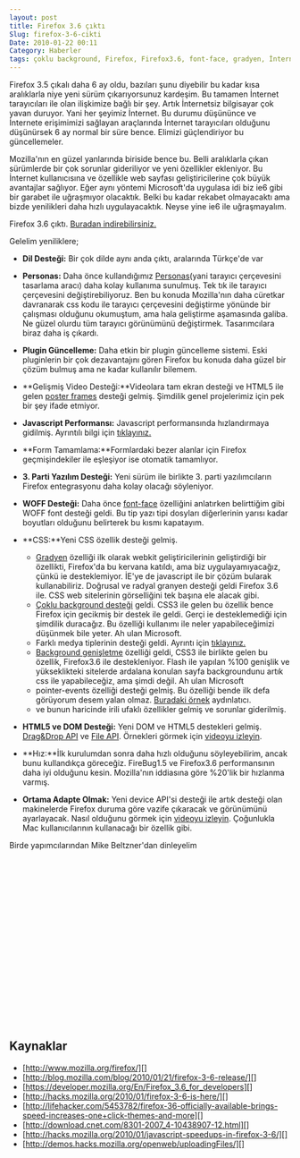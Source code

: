```yaml
---
layout: post
title: Firefox 3.6 çıktı
Slug: firefox-3-6-cikti
Date: 2010-01-22 00:11
Category: Haberler
tags: çoklu background, Firefox, Firefox3.6, font-face, gradyen, İnternet Tarayıcısı, woff
---
```


Firefox 3.5 çıkalı daha 6 ay oldu, bazıları şunu diyebilir bu kadar kısa
aralıklarla niye yeni sürüm çıkarıyorsunuz kardeşim. Bu tamamen İnternet
tarayıcıları ile olan ilişkimize bağlı bir şey. Artık İnternetsiz
bilgisayar çok yavan duruyor. Yani her şeyimiz İnternet. Bu durumu
düşününce ve İnternete erişimimizi sağlayan araçlarında İnternet
tarayıcıları olduğunu düşünürsek 6 ay normal bir süre bence. Elimizi
güçlendiriyor bu güncellemeler.

Mozilla'nın en güzel yanlarında biriside bence bu. Belli aralıklarla
çıkan sürümlerde bir çok sorunlar gideriliyor ve yeni özellikler
ekleniyor. Bu İnternet kullanıcısına ve özellikle web sayfası
geliştiricilerine çok büyük avantajlar sağlıyor. Eğer aynı yöntemi
Microsoft'da uygulasa idi biz ie6 gibi bir garabet ile uğraşmıyor
olacaktık. Belki bu kadar rekabet olmayacaktı ama bizde yenilikleri daha
hızlı uygulayacaktık. Neyse yine ie6 ile uğraşmayalım.

Firefox 3.6 çıktı. [Buradan indirebilirsiniz.][]

Gelelim yeniliklere;

-   **Dil Desteği:** Bir çok dilde aynı anda çıktı, aralarında Türkçe'de var
-   **Personas:** Daha önce kullandığımız [Personas][](yani tarayıcı
    çerçevesini tasarlama aracı) daha kolay kullanıma sunulmuş. Tek tık
    ile tarayıcı çerçevesini değiştirebiliyoruz. Ben bu konuda
    Mozilla'nın daha cüretkar davranarak css kodu ile tarayıcı
    çerçevesini değiştirme yönünde bir çalışması olduğunu okumuştum, ama
    hala geliştirme aşamasında galiba. Ne güzel olurdu tüm tarayıcı
    görünümünü değiştirmek. Tasarımcılara biraz daha iş çıkardı.
-   **Plugin Güncelleme:** Daha etkin bir plugin güncelleme sistemi.
    Eski pluginlerin bir çok dezavantajını gören Firefox bu konuda daha
    güzel bir çözüm bulmuş ama ne kadar kullanılır bilemem.
-   **Gelişmiş Video Desteği:**Videolara tam ekran desteği ve HTML5 ile
    gelen [poster frames][] desteği gelmiş. Şimdilik genel projelerimiz
    için pek bir şey ifade etmiyor.
-   **Javascript Performansı:** Javascript performansında hızlandırmaya
    gidilmiş. Ayrıntılı bilgi için [tıklayınız.][]
-   **Form Tamamlama:**Formlardaki bezer alanlar için Firefox
    geçmişindekiler ile eşleşiyor ise otomatik tamamlıyor.
-   **3. Parti Yazılım Desteği:** Yeni sürüm ile birlikte 3. parti
    yazılımcıların Firefox entegrasyonu daha kolay olacağı söyleniyor.
-   **WOFF Desteği:** Daha önce [font-face][] özelliğini anlatırken
    belirttiğim gibi WOFF font desteği geldi. Bu tip yazı tipi dosyları
    diğerlerinin yarısı kadar boyutları olduğunu belirterek bu kısmı
    kapatayım.
-   **CSS:**Yeni CSS özellik desteği gelmiş.
    -   [Gradyen][] özelliği ilk olarak webkit geliştiricilerinin
        geliştirdiği bir özellikti, Firefox'da bu kervana katıldı, ama
        biz uygulayamıyacağız, çünkü ie desteklemiyor. İE'ye de
        javascript ile bir çözüm bularak kullanabiliriz. Doğrusal ve
        radyal granyen desteği geldi Firefox 3.6 ile. CSS web
        sitelerinin görselliğini tek başına ele alacak gibi.
    -   [Çoklu background desteği][] geldi. CSS3 ile gelen bu özellik
        bence Firefox için gecikmiş bir destek ile geldi. Gerçi ie
        desteklemediği için şimdilik duracağız. Bu özelliği kullanımı
        ile neler yapabileceğimizi düşünmek bile yeter. Ah ulan
        Microsoft.
    -   Farklı medya tiplerinin desteği geldi. Ayrıntı için
        [tıklayınız.][1]
    -   [Background genişletme][] özelliği geldi, CSS3 ile birlikte
        gelen bu özellik, Firefox3.6 ile destekleniyor. Flash ile
        yapılan %100 genişlik ve yükseklikteki sitelerde ardalana
        konulan sayfa backgroundunu artık css ile yapabileceğiz, ama
        şimdi değil. Ah ulan Microsoft
    -   pointer-events özelliği desteği gelmiş. Bu özelliği bende ilk
        defa görüyorum desem yalan olmaz. [Buradaki örnek][]
        aydınlatıcı.
    -   ve bunun haricinde irili ufaklı özellikler gelmiş ve sorunlar
        giderilmiş.

-   **HTML5 ve DOM Desteği:** Yeni DOM ve HTML5 destekleri gelmiş.
    [Drag&Drop API][] ve [File API][]. Örnekleri görmek için [videoyu     izleyin][].
-   **Hız:**İlk kurulumdan sonra daha hızlı olduğunu söyleyebilirim,
    ancak bunu kullandıkça göreceğiz. FireBug1.5 ve Firefox3.6
    performansının daha iyi olduğunu kesin. Mozilla'nın iddiasına göre
    %20'lik bir hızlanma varmış.
-   **Ortama Adapte Olmak:** Yeni device API'si desteği ile artık
    desteği olan makinelerde Firefox duruma göre vazife çıkaracak ve
    görünümünü ayarlayacak. Nasıl olduğunu görmek için [videoyu     izleyin][2]. Çoğunlukla Mac kullanıcılarının kullanacağı bir özellik
    gibi.

Birde yapımcılarından Mike Beltzner'dan dinleyelim

<object width="480" height="295"><param name="movie" value="http://www.youtube.com/v/04Q9tuSaCYA&amp;hl=en_GB&amp;fs=1&amp;"></param><param name="allowFullScreen" value="true"></param><param name="allowscriptaccess" value="always"></param><embed src="http://www.youtube.com/v/04Q9tuSaCYA&amp;hl=en_GB&amp;fs=1&amp;" type="application/x-shockwave-flash" allowscriptaccess="always" allowfullscreen="true" width="480" height="295"></embed></object>

## Kaynaklar

-   [http://www.mozilla.org/firefox/][]
-   [http://blog.mozilla.com/blog/2010/01/21/firefox-3-6-release/][]
-   [https://developer.mozilla.org/En/Firefox_3.6_for_developers][]
-   [http://hacks.mozilla.org/2010/01/firefox-3-6-is-here/][]
-   [http://lifehacker.com/5453782/firefox-36-officially-available-brings-speed-increases-one+click-themes-and-more][]
-   [http://download.cnet.com/8301-2007_4-10438907-12.html][]
-   [http://hacks.mozilla.org/2010/01/javascript-speedups-in-firefox-3-6/][]
-   [http://demos.hacks.mozilla.org/openweb/uploadingFiles/][]

  [Buradan indirebilirsiniz.]: http://www.mozilla-europe.org/en/firefox/ "Buradan indirebilirsiniz."
  [Personas]: http://www.getpersonas.com/ "Personas"
  [poster frames]: https://developer.mozilla.org/En/HTML/Element/Video "poster frames"
  [tıklayınız.]: http://hacks.mozilla.org/2010/01/javascript-speedups-in-firefox-3-6/ "tıklayınız."
  [font-face]: http://www.fatihhayrioglu.com/font-face-kullanimi/ "font-face"
  [Gradyen]: https://developer.mozilla.org/en/Using_gradients "Gradyen"
  [Çoklu background desteği]: https://developer.mozilla.org/en/CSS/Multiple_backgrounds "Çoklu background desteği"
  [1]: https://developer.mozilla.org/En/CSS/Media_queries#Mozilla-specific_media_features "tıklayınız."
  [Background genişletme]: https://developer.mozilla.org/en/CSS/Scaling_background_images "Background genişletme"
  [Buradaki örnek]: http://demos.hacks.mozilla.org/openweb/pointer-events/ "Buradaki örnek"
  [Drag&Drop API]: http://demos.hacks.mozilla.org/openweb/uploadingFiles/ "Drag&Drop API"
  [File API]: http://hacks.mozilla.org/2009/12/w3c-fileapi-in-firefox-3-6/ "File API"
  [videoyu izleyin]: http://hacks.mozilla.org/2009/12/file-drag-and-drop-in-firefox-3-6/ "videoyu izleyin"
  [2]: http://hacks.mozilla.org/2009/10/orientation-for-firefox/ "videoyu izleyin"
  [http://www.mozilla.org/firefox/]: http://www.mozilla.org/firefox/
  [http://blog.mozilla.com/blog/2010/01/21/firefox-3-6-release/]: http://blog.mozilla.com/blog/2010/01/21/firefox-3-6-release/
  [https://developer.mozilla.org/En/Firefox_3.6_for_developers]: https://developer.mozilla.org/En/Firefox_3.6_for_developers
  [http://hacks.mozilla.org/2010/01/firefox-3-6-is-here/]: http://hacks.mozilla.org/2010/01/firefox-3-6-is-here/
  [http://lifehacker.com/5453782/firefox-36-officially-available-brings-speed-increases-one+click-themes-and-more]: http://lifehacker.com/5453782/firefox-36-officially-available-brings-speed-increases-one+click-themes-and-more
  [http://download.cnet.com/8301-2007_4-10438907-12.html]: http://download.cnet.com/8301-2007_4-10438907-12.html
  [http://hacks.mozilla.org/2010/01/javascript-speedups-in-firefox-3-6/]: http://hacks.mozilla.org/2010/01/javascript-speedups-in-firefox-3-6/
  [http://demos.hacks.mozilla.org/openweb/uploadingFiles/]: http://demos.hacks.mozilla.org/openweb/uploadingFiles/
